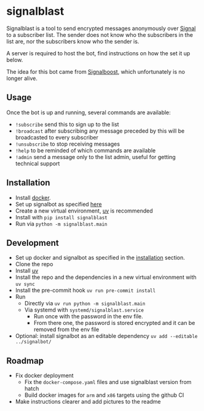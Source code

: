 # signalblast

Signalblast is a tool to send encrypted messages anonymously over [Signal](https://www.signal.org/) to a subscriber list. The sender does not know who the subscribers in the list are, nor the subscribers know who the sender is.

A server is required to host the bot, find instructions on how the set it up below.

The idea for this bot came from [Signalboost](https://web.archive.org/web/https://signalboost.info/), which unfortunately is no longer alive.

## Usage

Once the bot is up and running, several commands are available:
* `!subscribe` send this to sign up to the list
* `!broadcast` after subscribing any message preceded by this will be broadcasted to every subscriber
* `!unsubscribe` to stop receiving messages
* `!help` to be reminded of which commands are available
* `!admin` send a message only to the list admin, useful for getting technical support

## Installation

* Install [docker](https://www.docker.com/).
* Set up signalbot as specified [here](https://github.com/filipre/signalbot)
* Create a new virtual environment, [uv](https://docs.astral.sh/uv/) is recommended
* Install with `pip install signalblast`
* Run via `python -m signalblast.main`

## Development

* Set up docker and signalbot as specified in the [installation](#installation) section.
* Clone the repo
* Install [uv](https://docs.astral.sh/uv/)
* Install the repo and the dependencies in a new virtual environment with `uv sync`
* Install the pre-commit hook `uv run pre-commit install`
* Run
  * Directly via `uv run python -m signalblast.main`
  * Via systemd with `systemd/signalblast.service`
    * Run once with the password in the env file.
    * From there one, the password is stored encrypted and it can be removed from the env file
* Optional: install signalbot as an editable dependency `uv add --editable ../signalbot/`

## Roadmap
* Fix docker deployment
  * Fix the `docker-compose.yaml` files and use signalblast version from hatch
  * Build docker images for `arm` and `x86` targets using the github CI
* Make instructions clearer and add pictures to the readme
